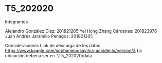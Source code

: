 # T5_202020

Integrantes

Alejandro González Díez: 201821205
Yei Hong Zhang Cárdenas: 201823976
Juan Andrés Jaramillo Penagos: 201821305

Consideraciones
Link de descarga de los datos: https://www.kaggle.com/sobhanmoosavi/us-accidents/version/3
La ubicación deberia ser en .\T5_202020\data
